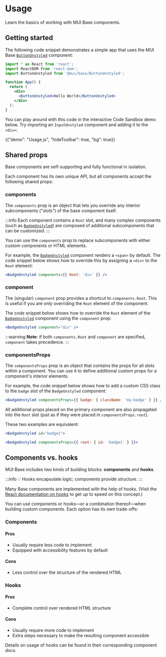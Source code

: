 # Usage

<p class="description">Learn the basics of working with MUI Base components.</p>

## Getting started

The following code snippet demonstrates a simple app that uses the MUI Base [`ButtonUnstyled`](/base/react-button/) component:

```jsx
import * as React from 'react';
import ReactDOM from 'react-dom';
import ButtonUnstyled from '@mui/base/ButtonUnstyled';

function App() {
  return (
    <div>
      <ButtonUnstyled>Hello World</ButtonUnstyled>
    </div>
  );
}
```

You can play around with this code in the interactive Code Sandbox demo below. Try importing an `InputUnstyled` component and adding it to the `<div>`:

{{"demo": "Usage.js", "hideToolbar": true, "bg": true}}

## Shared props

Base components are self-supporting and fully functional in isolation.

Each component has its own unique API, but all components accept the following shared props:

### components

The `components` prop is an object that lets you override any interior subcomponents ("slots") of the base component itself.

:::info Each component contains a `Root` slot, and many complex components (such as [`BadgeUnstyled`](/base/react-badge/)) are composed of additional subcomponents that can be customized. :::

You can use the `components` prop to replace subcomponents with either custom components or HTML elements.

For example, the [`BadgeUnstyled`](/base/react-badge/) component renders a `<span>` by default. The code snippet below shows how to override this by assigning a `<div>` to the `Root` element:

```jsx
<BadgeUnstyled components={{ Root: 'div' }} />
```

### component

The (singular) `component` prop provides a shortcut to `components.Root`. This is useful if you are only overriding the `Root` element of the component.

The code snippet below shows how to override the `Root` element of the [`BadgeUnstyled`](/base/react-badge/) component using the `component` prop:

```jsx
<BadgeUnstyled component="div" />
```

:::warning **Note**: if both `components.Root` and `component` are specified, `component` takes precedence. :::

### componentsProps

The `componentsProps` prop is an object that contains the props for all slots within a component. You can use it to define additional custom props for a component's interior elements.

For example, the code snippet below shows how to add a custom CSS class to the `badge` slot of the `BadgeUnstyled` component:

```jsx
<BadgeUnstyled componentsProps={{ badge: { className: 'my-badge' } }} />
```

All additional props placed on the primary component are also propagated into the `Root` slot (just as if they were placed in `componentsProps.root`).

These two examples are equivalent:

```jsx
<BadgeUnstyled id="badge1">
```

```jsx
<BadgeUnstyled componentsProps={{ root: { id: 'badge1' } }}>
```

## Components vs. hooks

MUI Base includes two kinds of building blocks: **components** and **hooks**.

:::info 💡 Hooks encapsulate _logic_; components provide _structure_. :::

Many Base components are implemented with the help of hooks. (Visit the [React documentation on hooks](https://reactjs.org/docs/hooks-intro.html) to get up to speed on this concept.)

You can use components or hooks—or a combination thereof—when building custom components. Each option has its own trade-offs:

### Components

#### Pros

- Usually require less code to implement
- Equipped with accessibility features by default

#### Cons

- Less control over the structure of the rendered HTML

### Hooks

#### Pros

- Complete control over rendered HTML structure

#### Cons

- Usually require more code to implement
- Extra steps necessary to make the resulting component accessible

Details on usage of hooks can be found in their corresponding component docs.
